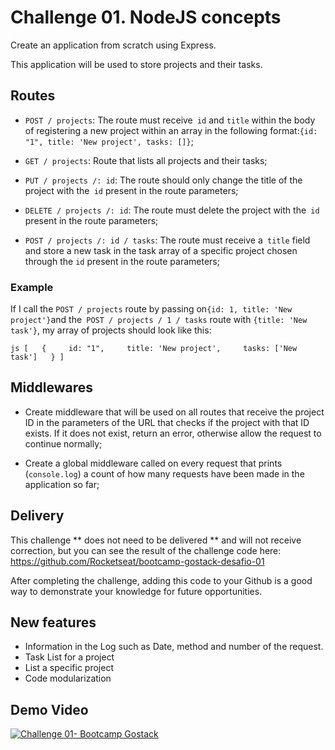# Challenge 01. NodeJS concepts

Create an application from scratch using Express.

This application will be used to store projects and their tasks.

## Routes

- `POST / projects`: The route must receive` id` and `title` within the body of registering a new project within an array in the following format:` {id: "1", title: 'New project', tasks: []} `;

- `GET / projects`: Route that lists all projects and their tasks;

- `PUT / projects /: id`: The route should only change the title of the project with the` id` present in the route parameters;

- `DELETE / projects /: id`: The route must delete the project with the` id` present in the route parameters;

- `POST / projects /: id / tasks`: The route must receive a` title` field and store a new task in the task array of a specific project chosen through the `id` present in the route parameters;

### Example

If I call the `POST / projects` route by passing on` {id: 1, title: 'New project'} `and the` POST / projects / 1 / tasks` route with `{title: 'New task'}`, my array of projects should look like this:

`` js
[
  {
    id: "1",
    title: 'New project',
    tasks: ['New task']
  }
]
``

## Middlewares

- Create middleware that will be used on all routes that receive the project ID in the parameters of the URL that checks if the project with that ID exists. If it does not exist, return an error, otherwise allow the request to continue normally;

- Create a global middleware called on every request that prints (`console.log`) a count of how many requests have been made in the application so far;

## Delivery

This challenge ** does not need to be delivered ** and will not receive correction, but you can see the result of the challenge code here: https://github.com/Rocketseat/bootcamp-gostack-desafio-01

After completing the challenge, adding this code to your Github is a good way to demonstrate your knowledge for future opportunities.

## New features

- Information in the Log such as Date, method and number of the request.
- Task List for a project
- List a specific project
- Code modularization

## Demo Video

[![Challenge 01- Bootcamp Gostack](http://img.youtube.com/vi/EJ_35O4U4WM/0.jpg)](http://www.youtube.com/watch?v=EJ_35O4U4WM "Challenge 01- Bootcamp Gostack")
